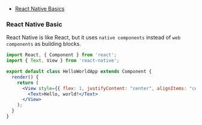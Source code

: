 * [React Native Basics](#React-Native-Basic)


### React Native Basic

React Native is like React, but it uses `native components` instead of `web components` as building blocks.

```jsx
import React, { Component } from 'react';
import { Text, View } from 'react-native';

export default class HelloWorldApp extends Component {
  render() {
    return (
      <View style={{ flex: 1, justifyContent: "center", alignItems: "center" }}>
        <Text>Hello, world!</Text>
      </View>
    );
  }
}
```
